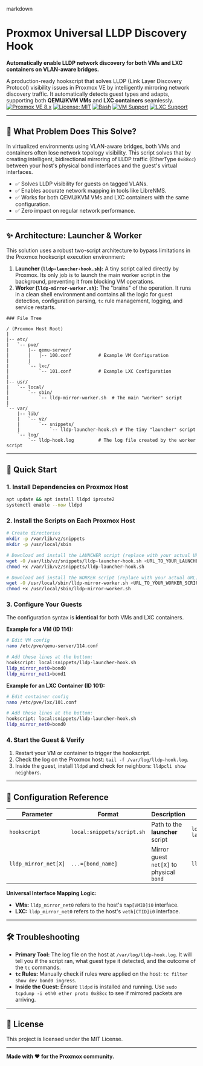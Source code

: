 markdown
# Proxmox Universal LLDP Discovery Hook

**Automatically enable LLDP network discovery for both VMs and LXC containers on VLAN-aware bridges.**

A production-ready hookscript that solves LLDP (Link Layer Discovery Protocol) visibility issues in Proxmox VE by intelligently mirroring network discovery traffic. It automatically detects guest types and adapts, supporting both **QEMU/KVM VMs** and **LXC containers** seamlessly.
[![Proxmox VE 8.x](https://img.shields.io/badge/Proxmox%20VE-8.x-blue.svg)](https://www.proxmox.com/)
[![License: MIT](https://img.shields.io/badge/License-MIT-green.svg)](https://opensource.org/licenses/MIT)
[![Bash](https://img.shields.io/badge/Shell-Bash-4EAA25.svg)](https://www.gnu.org/software/bash/)
[![VM Support](https://img.shields.io/badge/QEMU%2FKVM-✓-green.svg)](https://www.qemu.org/)
[![LXC Support](https://img.shields.io/badge/LXC-✓-green.svg)](https://linuxcontainers.org/)

---

## 🎯 What Problem Does This Solve?

In virtualized environments using VLAN-aware bridges, both VMs and containers often lose network topology visibility. This script solves that by creating intelligent, bidirectional mirroring of LLDP traffic (EtherType `0x88cc`) between your host's physical bond interfaces and the guest's virtual interfaces.

- ✅ Solves LLDP visibility for guests on tagged VLANs.
- ✅ Enables accurate network mapping in tools like LibreNMS.
- ✅ Works for both QEMU/KVM VMs and LXC containers with the same configuration.
- ✅ Zero impact on regular network performance.

---

## ✨ Architecture: Launcher & Worker

This solution uses a robust two-script architecture to bypass limitations in the Proxmox hookscript execution environment:

1.  **Launcher (`lldp-launcher-hook.sh`):** A tiny script called directly by Proxmox. Its only job is to launch the main worker script in the background, preventing it from blocking VM operations.
2.  **Worker (`lldp-mirror-worker.sh`):** The "brains" of the operation. It runs in a clean shell environment and contains all the logic for guest detection, configuration parsing, `tc` rule management, logging, and service restarts.
```
### File Tree

/ (Proxmox Host Root)
|
|-- etc/
|   `-- pve/
|       |-- qemu-server/
|       |   |-- 100.conf          # Example VM Configuration
|       |
|       `-- lxc/
|           `-- 101.conf          # Example LXC Configuration
|
|-- usr/
|   `-- local/
|       `-- sbin/
|           `-- lldp-mirror-worker.sh  # The main "worker" script
|
`-- var/
    |-- lib/
    |   `-- vz/
    |       `-- snippets/
    |           `-- lldp-launcher-hook.sh # The tiny "launcher" script
    `-- log/
        `-- lldp-hook.log         # The log file created by the worker script
```

---

## 🚀 Quick Start

### 1. Install Dependencies on Proxmox Host
```bash
apt update && apt install lldpd iproute2
systemctl enable --now lldpd
```

### 2. Install the Scripts on Each Proxmox Host
```bash
# Create directories
mkdir -p /var/lib/vz/snippets
mkdir -p /usr/local/sbin

# Download and install the LAUNCHER script (replace with your actual URL)
wget -O /var/lib/vz/snippets/lldp-launcher-hook.sh <URL_TO_YOUR_LAUNCHER_SCRIPT>
chmod +x /var/lib/vz/snippets/lldp-launcher-hook.sh

# Download and install the WORKER script (replace with your actual URL)
wget -O /usr/local/sbin/lldp-mirror-worker.sh <URL_TO_YOUR_WORKER_SCRIPT>
chmod +x /usr/local/sbin/lldp-mirror-worker.sh
```

### 3. Configure Your Guests
The configuration syntax is **identical** for both VMs and LXC containers.

**Example for a VM (ID 114):**
```bash
# Edit VM config
nano /etc/pve/qemu-server/114.conf

# Add these lines at the bottom:
hookscript: local:snippets/lldp-launcher-hook.sh
lldp_mirror_net0=bond0
lldp_mirror_net1=bond1
```

**Example for an LXC Container (ID 101):**
```bash
# Edit container config
nano /etc/pve/lxc/101.conf

# Add these lines at the bottom:
hookscript: local:snippets/lldp-launcher-hook.sh
lldp_mirror_net0=bond0
```

### 4. Start the Guest & Verify
1.  Restart your VM or container to trigger the hookscript.
2.  Check the log on the Proxmox host: `tail -f /var/log/lldp-hook.log`.
3.  Inside the guest, install `lldpd` and check for neighbors: `lldpcli show neighbors`.

---

## 🔧 Configuration Reference

| Parameter | Format | Description | Example |
|-----------|---------|-------------|---------|
| `hookscript` | `local:snippets/script.sh` | Path to the **launcher** script | `local:snippets/lldp-launcher-hook.sh` |
| `lldp_mirror_net[X]` | `...=[bond_name]` | Mirror guest `net[X]` to physical `bond` | `lldp_mirror_net0=bond0` |

**Universal Interface Mapping Logic:**
- **VMs:** `lldp_mirror_net0` refers to the host's `tap[VMID]i0` interface.
- **LXC:** `lldp_mirror_net0` refers to the host's `veth[CTID]i0` interface.

---

## 🛠️ Troubleshooting

- **Primary Tool:** The log file on the host at `/var/log/lldp-hook.log`. It will tell you if the script ran, what guest type it detected, and the outcome of the `tc` commands.
- **`tc` Rules:** Manually check if rules were applied on the host: `tc filter show dev bond0 ingress`.
- **Inside the Guest:** Ensure `lldpd` is installed and running. Use `sudo tcpdump -i eth0 ether proto 0x88cc` to see if mirrored packets are arriving.

---

## 📄 License

This project is licensed under the MIT License.

---

**Made with ❤️ for the Proxmox community.**
